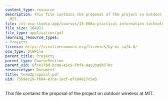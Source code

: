 ```yaml
---
content_type: resource
description: This file contains the proposal of the project on outdoor wireless at
  MIT.
file: /ol-ocw-studio-app/courses/15-568a-practical-information-technology-management-spring-2005/7569ec19fb84e7ce1ecfefc84027c5e5_team2proposal.pdf
file_size: 164911
file_type: application/pdf
learning_resource_types:
- Projects
license: https://creativecommons.org/licenses/by-nc-sa/4.0/
ocw_type: OCWFile
parent_title: Projects
parent_type: CourseSection
parent_uid: 6fce17bd-bcae-e5c9-fbf4-9ac28a0b570c
resourcetype: Document
title: team2proposal.pdf
uid: 7569ec19-fb84-e7ce-1ecf-efc84027c5e5
---
```

This file contains the proposal of the project on outdoor wireless at MIT.